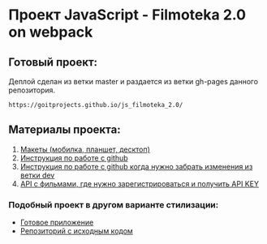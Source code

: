 # Проект JavaScript - Filmoteka 2.0 on webpack

## Готовый проект:

Деплой сделан из ветки master и раздается из ветки gh-pages данного репозитория.

```
https://goitprojects.github.io/js_filmoteka_2.0/
```

## Материалы проекта:

1. [Макеты (мобилка, планшет, десктоп)](https://drive.google.com/drive/folders/1LWyPnQDO_YbZSlavkmefjC2ELSz9Ivrg)
2. [Инструкция по работе с github](https://docs.google.com/document/d/1UZh7mEiGnY90AR6RQm3zKFSBRunJO_BWW2RkPj_auXg/edit?usp=sharing)
3. [Инструкция по работе с github когда нужно забрать изменения из ветки dev](https://docs.google.com/document/d/1ucZT9DWDar-zJf-Dpi3Z2eBuWQYSa_WxdHOgvkHN_ls/edit?usp=sharing)
4. [API с фильмами, где нужно зарегистрироваться и получить API KEY](https://www.themoviedb.org/documentation/api)

### Подобный проект в другом варианте стилизации:

- [Готовое приложение](https://serzh108.github.io/Films_lib/)
- [Репозиторий с исходным кодом](https://github.com/Serzh108/Films_lib)
